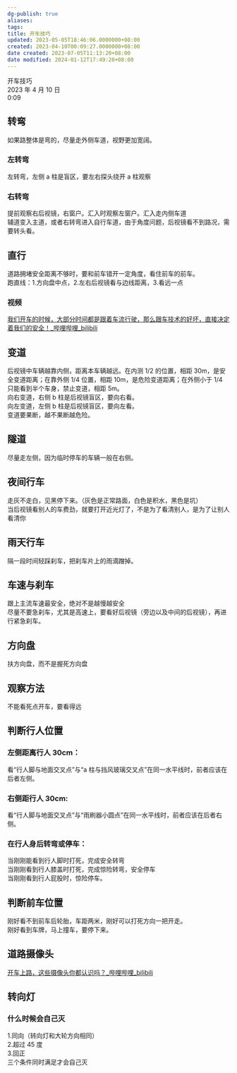 ```yaml
---
dg-publish: true
aliases: 
tags: 
title: 开车技巧
updated: 2023-05-05T18:46:06.0000000+08:00
created: 2023-04-10T00:09:27.0000000+08:00
date created: 2023-07-05T11:13:20+08:00
date modified: 2024-01-12T17:49:20+08:00
---
```


开车技巧  
2023 年 4 月 10 日  
0:09

## 转弯
如果路整体是弯的，尽量走外侧车道，视野更加宽阔。
### 左转弯
左转弯，左侧 a 柱是盲区，要左右探头绕开 a 柱观察
### 右转弯
提前观察右后视镜，右窗户。汇入时观察左窗户。汇入走内侧车道  
辅道变入主道，或者右转弯进入自行车道，由于角度问题，后视镜看不到路况，需要转头看。

## 直行
道路拥堵安全距离不够时，要和前车错开一定角度，看住前车的前车。  
跑直线：1.方向盘中点，2.左右后视镜看与边线距离，3.看远一点
### 视频
[我们开车的时候，大部分时间都是跟着车流行驶，那么跟车技术的好坏，直接决定着我们的安全！\_哔哩哔哩_bilibili](https://www.bilibili.com/video/BV1G24y157Y1/?-Arouter=story&buvid=XY630CE669F34078F341989B1EE06E60B0127&is_story_h5=false&mid=g8UDjEqHIS5oCexxb9oAEQ%3D%3D&p=1&plat_id=163&share_from=ugc&share_medium=android&share_plat=android&share_session_id=ff4085bc-640e-47ed-be49-cdbe758d80c9&share_source=WEIXIN&share_tag=s_i&timestamp=1681268852&unique_k=S1bYsMn&up_id=2019175875&vd_source=20cb3e7c6ad3d64f0eb2d763ff005080)

## 变道
后视镜中车辆越靠内侧，距离本车辆越远。在内测 1/2 的位置，相距 30m，是安全变道距离；在靠外侧 1/4 位置，相距 10m，是危险变道距离；在外侧小于 1/4 只能看到半个车身，禁止变道，相距 5m。  
向右变道，右侧 b 柱是后视镜盲区，要向右看。  
向左变道，左侧 b 柱是后视镜盲区，要向左看。  
变道要果断，越不果断越危险。

## 隧道
尽量走左侧，因为临时停车的车辆一般在右侧。

## 夜间行车
走灰不走白，见黑停下来。（灰色是正常路面，白色是积水，黑色是坑）  
当后视镜看别人的车费劲，就要打开近光灯了，不是为了看清别人，是为了让别人看清你

## 雨天行车
隔一段时间轻踩刹车，把刹车片上的雨滴蹭掉。

## 车速与刹车
跟上主流车速最安全，绝对不是越慢越安全  
尽量不要急刹车，尤其是高速上，要看好后视镜（旁边以及中间的后视镜），再进行紧急刹车。

## 方向盘
扶方向盘，而不是握死方向盘

## 观察方法
不能看死点开车，要看得远

## 判断行人位置
### 左侧距离行人 30cm：
看“行人脚与地面交叉点”与“a 柱与挡风玻璃交叉点”在同一水平线时，前者应该在后者左侧。

### 右侧距行人 30cm:
看“行人脚与地面交叉点”与“雨刷器小圆点”在同一水平线时，前者应该在后者右侧。

### 在行人身后转弯或停车：
当刚刚能看到行人脚时打死，完成安全转弯  
当刚刚看到行人膝盖时打死，完成惊险转弯，安全停车  
当刚刚看到行人屁股时，惊险停车。

## 判断前车位置
刚好看不到前车后轮胎，车距两米，刚好可以打死方向一把开走。  
刚好看到车牌，马上撞车，要停下来。

## 道路摄像头
[开车上路，这些摄像头你都认识吗？\_哔哩哔哩_bilibili](https://www.bilibili.com/video/BV1av4y1L7Jc/?-Arouter=story&buvid=XY630CE669F34078F341989B1EE06E60B0127&is_story_h5=true&mid=g8UDjEqHIS5oCexxb9oAEQ%3D%3D&p=1&plat_id=163&share_from=ugc&share_medium=android&share_plat=android&share_session_id=e6596be4-e8e3-4e59-a501-27a542af4e21&share_source=WEIXIN&share_tag=s_i&timestamp=1681177992&unique_k=RcymgXz&up_id=403771520&vd_source=20cb3e7c6ad3d64f0eb2d763ff005080)

## 转向灯
### 什么时候会自己灭
1.同向（转向灯和大轮方向相同）  
2.超过 45 度  
3.回正  
三个条件同时满足才会自己灭
